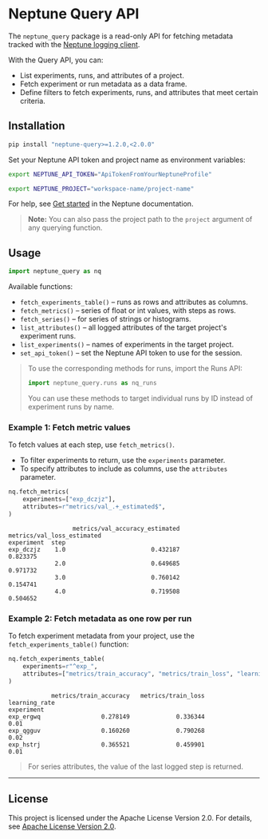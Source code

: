 # Neptune Query API

The `neptune_query` package is a read-only API for fetching metadata tracked with the [Neptune logging client][neptune-client-scale].

With the Query API, you can:

- List experiments, runs, and attributes of a project.
- Fetch experiment or run metadata as a data frame.
- Define filters to fetch experiments, runs, and attributes that meet certain criteria.

## Installation

```bash
pip install "neptune-query>=1.2.0,<2.0.0"
```

Set your Neptune API token and project name as environment variables:

```bash
export NEPTUNE_API_TOKEN="ApiTokenFromYourNeptuneProfile"
```

```bash
export NEPTUNE_PROJECT="workspace-name/project-name"
```

For help, see [Get started][setup] in the Neptune documentation.

> **Note:** You can also pass the project path to the `project` argument of any querying function.

## Usage

```python
import neptune_query as nq
```

Available functions:

- `fetch_experiments_table()` &ndash; runs as rows and attributes as columns.
- `fetch_metrics()` &ndash; series of float or int values, with steps as rows.
- `fetch_series()` &ndash; for series of strings or histograms.
- `list_attributes()` &ndash; all logged attributes of the target project's experiment runs.
- `list_experiments()` &ndash; names of experiments in the target project.
- `set_api_token()` &ndash; set the Neptune API token to use for the session.

> To use the corresponding methods for runs, import the Runs API:
>
> ```python
> import neptune_query.runs as nq_runs
> ```
>
> You can use these methods to target individual runs by ID instead of experiment runs by name.

### Example 1: Fetch metric values

To fetch values at each step, use `fetch_metrics()`.

- To filter experiments to return, use the `experiments` parameter.
- To specify attributes to include as columns, use the `attributes` parameter.

```python
nq.fetch_metrics(
    experiments=["exp_dczjz"],
    attributes=r"metrics/val_.+_estimated$",
)
```

```pycon
                  metrics/val_accuracy_estimated  metrics/val_loss_estimated
experiment  step
exp_dczjz    1.0                        0.432187                    0.823375
             2.0                        0.649685                    0.971732
             3.0                        0.760142                    0.154741
             4.0                        0.719508                    0.504652
```

### Example 2: Fetch metadata as one row per run

To fetch experiment metadata from your project, use the `fetch_experiments_table()` function:

```python
nq.fetch_experiments_table(
    experiments=r"^exp_",
    attributes=["metrics/train_accuracy", "metrics/train_loss", "learning_rate"],
)
```

```pycon
            metrics/train_accuracy   metrics/train_loss   learning_rate
experiment
exp_ergwq                 0.278149             0.336344            0.01
exp_qgguv                 0.160260             0.790268            0.02
exp_hstrj                 0.365521             0.459901            0.01
```

> For series attributes, the value of the last logged step is returned.

---

## License

This project is licensed under the Apache License Version 2.0. For details, see [Apache License Version 2.0][license].


[setup]: https://docs.neptune.ai/setup

[neptune-client-scale]: https://github.com/neptune-ai/neptune-client-scale

[license]: http://www.apache.org/licenses/LICENSE-2.0
